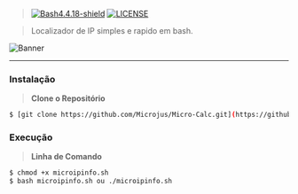 > [![Bash4.4.18-shield]](http://tldp.org/LDP/abs/html/bashver4.html#AEN21220) [![LICENSE](https://img.shields.io/badge/Licen%C3%A7a-MIT-brightgreen.svg)](https://github.com/Microjus/Micro-Calc/blob/main/LICENSE)

> Localizador de IP simples e rapido em bash.
 
![Banner]

----
### Instalação
> **Clone o Repositório**
```bash
$ [git clone https://github.com/Microjus/Micro-Calc.git](https://github.com/Microjus/MicroIpinfo.git)
```
### Execução
> **Linha de Comando**
```bash
$ chmod +x microipinfo.sh
$ bash microipinfo.sh ou ./microipinfo.sh
```
[Banner]: https://github.com/Microjus/MicroIpinfo/blob/main/microipinfo.png.PNG
[Bash4.4.18-shield]: https://img.shields.io/badge/Bash-4.4.18%2B-brightgreen.svg "Bash 4.4.18 Ou superior"
